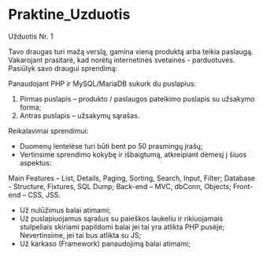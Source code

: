 # Praktine_Uzduotis
Užduotis Nr. 1

Tavo draugas turi mažą verslą, gamina vieną produktą arba teikia paslaugą. Vakarojant prasitarė, kad norėtų internetinės svetainės - parduotuvės. Pasiūlyk savo draugui sprendimą:

Panaudojant PHP ir MySQL/MariaDB sukurk du puslapius:
1. Pirmas puslapis – produkto / paslaugos pateikimo puslapis su užsakymo forma;
2. Antras puslapis – užsakymų sąrašas.

Reikalavimai sprendimui:
- Duomenų lentelėse turi būti bent po 50 prasmingų įrašų;
- Vertinsime sprendimo kokybę ir išbaigtumą, atkreipiant dėmesį į šiuos aspektus:

Main Features – List, Details, Paging, Sorting, Search, Input, Filter;
Database - Structure, Fixtures, SQL Dump;
Back-end – MVC, dbConn, Objects;
Front-end – CSS, JSS.

- Už nulūžimus balai atimami;
- Už puslapiuojamus sąrašus su paieškos laukeliu ir rikiuojamais stulpeliais skiriami papildomi balai jei tai yra atlikta PHP pusėje; Nevertinsime, jei tai bus atlikta su JS;
- Už karkaso (Framework) panaudojimą balai atimami;
